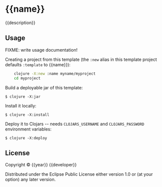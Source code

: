 # {{name}}

{{description}}

## Usage

FIXME: write usage documentation!

Creating a project from this template (the `:new` alias in this template project defaults `:template` to {{name}}):

```bash
    clojure -X:new :name myname/myproject
    cd myproject
```

Build a deployable jar of this template:

    $ clojure -X:jar

Install it locally:

    $ clojure -X:install

Deploy it to Clojars -- needs `CLOJARS_USERNAME` and `CLOJARS_PASSWORD` environment variables:

    $ clojure -X:deploy

## License

Copyright © {{year}} {{developer}}

Distributed under the Eclipse Public License either version 1.0 or (at
your option) any later version.
